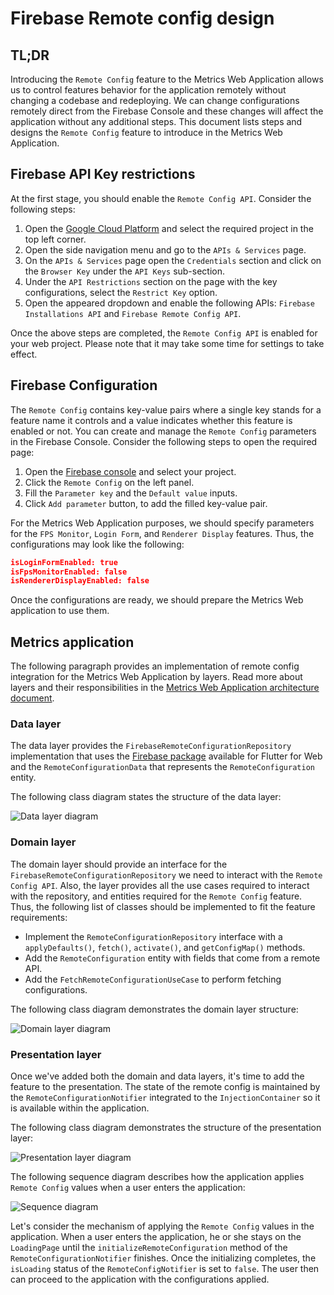# Firebase Remote config design

## TL;DR

Introducing the `Remote Config` feature to the Metrics Web Application allows us to control features behavior for the application remotely without changing a codebase and redeploying. We can change configurations remotely direct from the Firebase Console and these changes will affect the application without any additional steps. This document lists steps and designs the `Remote Config` feature to introduce in the Metrics Web Application.

## Firebase API Key restrictions

At the first stage, you should enable the `Remote Config API`. Consider the following steps:

1. Open the [Google Cloud Platform](https://console.cloud.google.com/home/dashboard) and select the required project in the top left corner.
2. Open the side navigation menu and go to the `APIs & Services` page.
3. On the `APIs & Services` page open the `Credentials` section and click on the `Browser Key` under the `API Keys` sub-section.
4. Under the `API Restrictions` section on the page with the key configurations, select the `Restrict Key` option.
5. Open the appeared dropdown and enable the following APIs: `Firebase Installations API` and `Firebase Remote Config API`.

Once the above steps are completed, the `Remote Config API` is enabled for your web project. Please note that it may take some time for settings to take effect.

## Firebase Configuration

The `Remote Config` contains key-value pairs where a single key stands for a feature name it controls and a value indicates whether this feature is enabled or not. You can create and manage the `Remote Config` parameters in the Firebase Console. Consider the following steps to open the required page:

1. Open the [Firebase console](https://console.firebase.google.com/) and select your project.
2. Click the `Remote Config` on the left panel.
3. Fill the `Parameter key` and the `Default value` inputs.
4. Click `Add parameter` button, to add the filled key-value pair.

For the Metrics Web Application purposes, we should specify parameters for the `FPS Monitor`, `Login Form`, and `Renderer Display` features. Thus, the configurations may look like the following:

```json
isLoginFormEnabled: true
isFpsMonitorEnabled: false
isRendererDisplayEnabled: false
```

Once the configurations are ready, we should prepare the Metrics Web application to use them.

## Metrics application

The following paragraph provides an implementation of remote config integration for the Metrics Web Application by layers. Read more about layers and their responsibilities in the [Metrics Web Application architecture document](https://github.com/platform-platform/monorepo/blob/master/metrics/web/docs/01_metrics_web_application_architecture.md).

### Data layer

The data layer provides the `FirebaseRemoteConfigurationRepository` implementation that uses the [Firebase package](https://pub.dev/packages/firebase) available for Flutter for Web and the `RemoteConfigurationData` that represents the `RemoteConfiguration` entity.

The following class diagram states the structure of the data layer:

![Data layer diagram](http://www.plantuml.com/plantuml/proxy?cache=no&fmt=svg&src=https://github.com/platform-platform/monorepo/raw/remote_config_design/metrics/web/docs/features/remote_config/diagrams/remote_config_data_layer_class_diagram.puml)

### Domain layer

The domain layer should provide an interface for the `FirebaseRemoteConfigurationRepository` we need to interact with the `Remote Config API`. Also, the layer provides all the use cases required to interact with the repository, and entities required for the `Remote Config` feature. Thus, the following list of classes should be implemented to fit the feature requirements:

- Implement the `RemoteConfigurationRepository` interface with a `applyDefaults()`, `fetch()`, `activate()`, and `getConfigMap()` methods.
- Add the `RemoteConfiguration` entity with fields that come from a remote API.
- Add the `FetchRemoteConfigurationUseCase` to perform fetching configurations.

The following class diagram demonstrates the domain layer structure:

![Domain layer diagram](http://www.plantuml.com/plantuml/proxy?cache=no&fmt=svg&src=https://github.com/platform-platform/monorepo/raw/remote_config_design/metrics/web/docs/features/remote_config/diagrams/remote_config_domain_layer_class_diagram.puml)

### Presentation layer

Once we've added both the domain and data layers, it's time to add the feature to the presentation. The state of the remote config is maintained by the `RemoteConfigurationNotifier` integrated to the `InjectionContainer` so it is available within the application.

The following class diagram demonstrates the structure of the presentation layer:

![Presentation layer diagram](http://www.plantuml.com/plantuml/proxy?cache=no&fmt=svg&src=https://github.com/platform-platform/monorepo/raw/remote_config_design/metrics/web/docs/features/remote_config/diagrams/remote_config_presentation_layer_class_diagram.puml)

The following sequence diagram describes how the application applies `Remote Config` values when a user enters the application:

![Sequence diagram](http://www.plantuml.com/plantuml/proxy?cache=no&fmt=svg&src=https://github.com/platform-platform/monorepo/raw/remote_config_design/metrics/web/docs/features/remote_config/diagrams/remote_config_sequence_diagram.puml)

Let's consider the mechanism of applying the `Remote Config` values in the application. When a user enters the application, he or she stays on the `LoadingPage` until the `initializeRemoteConfiguration` method of the `RemoteConfigurationNotifier` finishes. Once the initializing completes, the `isLoading` status of the `RemoteConfigNotifier` is set to `false`. The user then can proceed to the application with the configurations applied.

